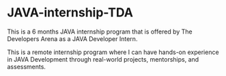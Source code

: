 # JAVA-internship-TDA

This is a 6 months JAVA internship program that is offered by The Developers Arena as a JAVA Developer Intern. 

This is a remote internship program where I can have hands-on experience in JAVA Development through real-world projects, mentorships, and assessments. 
